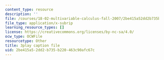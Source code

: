 ```yaml
---
content_type: resource
description: ''
file: /courses/18-02-multivariable-calculus-fall-2007/2be415a52dd2b735b220463c90afc67c_23xbkrpQuAo.srt
file_type: application/x-subrip
learning_resource_types: []
license: https://creativecommons.org/licenses/by-nc-sa/4.0/
ocw_type: OCWFile
resourcetype: Other
title: 3play caption file
uid: 2be415a5-2dd2-b735-b220-463c90afc67c
---
```

